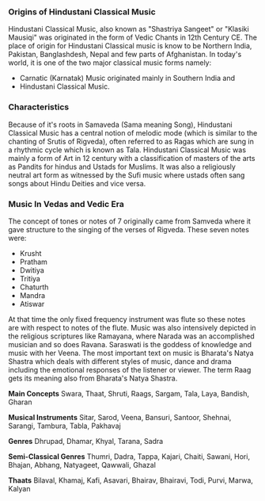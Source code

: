 ### Origins of Hindustani Classical Music
Hindustani Classical Music, also known as "Shastriya Sangeet" or "Klasiki Mausiqi" was originated in the form of Vedic Chants in 12th Century CE. The place of origin for Hindustani Classical music is know to be Northern India, Pakistan, Banglashdesh, Nepal and few parts of Afghanistan. In today's world, it is one of the two major classical music forms namely:

- Carnatic (Karnatak) Music originated mainly in Southern India and
- Hindustani Classical Music.
### Characteristics
Because of it's roots in Samaveda (Sama meaning Song), Hindustani Classical Music has a central notion of melodic mode (which is similar to the chanting of Srutis of Rigveda), often referred to as Ragas which are sung in a rhythmic cycle which is known as Tala. Hindustani Classical Music was mainly a form of Art in 12 century with a classification of masters of the arts as Pandits for hindus and Ustads for Muslims. It was also a religiously neutral art form as witnessed by the Sufi music where ustads often sang songs about Hindu Deities and vice versa.

### Music In Vedas and Vedic Era
The concept of tones or notes of 7 originally came from Samveda where it gave structure to the singing of the verses of Rigveda. These seven notes were:

- Krusht
- Pratham
- Dwitiya
- Tritiya
- Chaturth
- Mandra
- Atiswar


At that time the only fixed frequency instrument was flute so these notes are with respect to notes of the flute. Music was also intensively depicted in the religious scriptures like Ramayana, where Narada was an accomplished musician and so does Ravana. Saraswati is the goddess of knowledge and music with her Veena. The most important text on music is Bharata's Natya Shastra which deals with different styles of music, dance and drama including the emotional responses of the listener or viewer. The term Raag gets its meaning also from Bharata's Natya Shastra.

**Main Concepts**
Swara, Thaat, Shruti, Raags, Sargam, Tala, Laya, Bandish, Gharan

**Musical Instruments**
Sitar, Sarod, Veena, Bansuri, Santoor, Shehnai, Sarangi, Tambura, Tabla, Pakhavaj

**Genres**
Dhrupad, Dhamar, Khyal, Tarana, Sadra

**Semi-Classical Genres**
Thumri, Dadra, Tappa, Kajari, Chaiti, Sawani, Hori, Bhajan, Abhang, Natyageet, Qawwali, Ghazal

**Thaats**
Bilaval, Khamaj, Kafi, Asavari, Bhairav, Bhairavi, Todi, Purvi, Marwa, Kalyan
